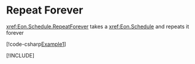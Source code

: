 ﻿# Repeat Forever

<xref:Eon.Schedule.RepeatForever> takes a <xref:Eon.Schedule> and repeats it
forever

[!code-csharp[Example1](../../../Eon.Tests/Examples/RepeatForeverTests.cs#Example1)]

[!INCLUDE[](../../../Eon.Tests/Examples/__examples__/RepeatForeverTests.Case1.md)]
